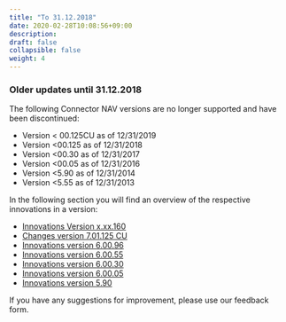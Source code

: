 ```yaml
---
title: "To 31.12.2018"
date: 2020-02-28T10:08:56+09:00
description: 
draft: false
collapsible: false
weight: 4
---
```

### Older updates until 31.12.2018

The following Connector NAV versions are no longer supported and have been discontinued:

- Version < 00.125CU as of 12/31/2019
- Version <00.125 as of 12/31/2018
- Version <00.30 as of 12/31/2017
- Version <00.05 as of 12/31/2016
- Version <5.90 as of 12/31/2014
- Version <5.55 as of 12/31/2013

In the following section you will find an overview of the respective innovations in a version:

- [Innovations Version x.xx.160](\files\newandplanned\2018\InnovationsVersionVxxx160.pdf)
- [Changes version 7.01.125 CU](\files\newandplanned\2018\ChangesVersionV701125.pdf)
- [Innovations version 6.00.96](\files\newandplanned\2018\InnovationsVersionV60096.pdf)
- [Innovations version 6.00.55](\files\newandplanned\2018\InnovationsVersionV60055.pdf)
- [Innovations version 6.00.30](\files\newandplanned\2018\InnovationsVersionV60030.pdf)
- [Innovations version 6.00.05](\files\newandplanned\2018\InnovationsVersionV60005.pdf)
- [Innovations version 5.90](\files\newandplanned\2018\EnhancementsVersionV590.pdf)

If you have any suggestions for improvement, please use our feedback form.